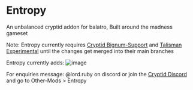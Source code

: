 # Entropy
An unbalanced cryptid addon for balatro, Built around the madness gameset

Note: Entropy currently requires [Cryptid Bignum-Support](https://github.com/MathIsFun0/Cryptid/tree/Big-Num-support) and [Talisman Experimental](https://github.com/MathIsFun0/Talisman/tree/experimental) until the changes get merged into their main branches

Entropy currently adds:
![image](https://github.com/user-attachments/assets/221851d9-5628-4bc7-8c4d-eeebc0f2ba13)

For enquiries message: @lord.ruby on discord or join the [Cryptid Discord](https://discord.gg/cryptid) and go to Other-Mods > Entropy
